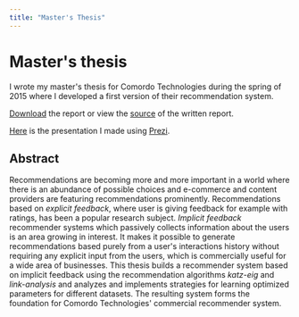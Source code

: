 ```yaml
---
title: "Master's Thesis"
---
```


Master's thesis
===============

I wrote my master's thesis for Comordo Technologies during the spring of 2015 where I developed a first version of their recommendation system.

[Download][report] the report or view the [source][src] of the written report.

[Here][presentation] is the presentation I made using [Prezi][].

Abstract
--------

Recommendations are becoming more and more important in a world where there is an abundance of possible choices and e-commerce and content providers are featuring recommendations prominently. Recommendations based on *explicit feedback*, where user is giving feedback for example with ratings, has been a popular research subject. *Implicit feedback* recommender systems which passively collects information about the users is an area growing in interest. It makes it possible to generate recommendations based purely from a user's interactions history without requiring any explicit input from the users, which is commercially useful for a wide area of businesses. This thesis builds a recommender system based on implicit feedback using the recommendation algorithms *katz-eig* and *link-analysis* and analyzes and implements strategies for learning optimized parameters for different datasets. The resulting system forms the foundation for Comordo Technologies' commercial recommender system.

[report]: https://github.com/treeman/masters-thesis/releases/download/v1.3/report.pdf "The report"
[src]: https://github.com/treeman/masters-thesis/ "Source for the report"
[presentation]: https://prezi.com/krjyzmkda2qb/master-thesis-presentation/?utm_campaign=share&utm_medium=copy "My presentation"
[Prezi]: https://prezi.com/ "Prezi"
